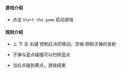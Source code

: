 #### 游戏介绍

 + 点击 `Start the game` 启动游戏
 
 
#### 规则介绍

 + 上 下 左 右键 控制红点的移动，空格 控制子弹的发射 
 
 + 子弹与蓝点碰撞可以扫除蓝点
 
 + 当红点碰到黄点，游戏结束
